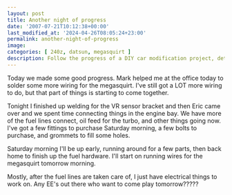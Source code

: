 ```yaml
---
layout: post
title: Another night of progress
date: '2007-07-21T10:12:38+00:00'
last_modified_at: '2024-04-26T08:05:24+23:00'
permalink: another-night-of-progress
image: 
categories: [ 240z, datsun, megasquirt ]
description: Follow the progress of a DIY car modification project, detailing the process of wiring, welding, and mechanical adjustments.
---
```


Today we made some good progress. Mark helped me at the office today to solder some more wiring for the megasquirt. I've still got a LOT more wiring to do, but that part of things is starting to come together.

Tonight I finished up welding for the VR sensor bracket and then Eric came over and we spent time connecting things in the engine bay. We have more of the fuel lines connect, oil feed for the turbo, and other things going now. I've got a few fittings to purchase Saturday morning, a few bolts to purchase, and grommets to fill some holes.

Saturday morning I'll be up early, running around for a few parts, then back home to finish up the fuel hardware. I'll start on running wires for the megasquirt tomorrow morning.

Mostly, after the fuel lines are taken care of, I just have electrical things to work on. Any EE's out there who want to come play tomorrow?????







